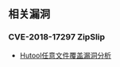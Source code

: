 相关漏洞
---

### CVE-2018-17297 ZipSlip

- [Hutool任意文件覆盖漏洞分析](https://www.sqyysec.com/Hutool%E4%BB%BB%E6%84%8F%E6%96%87%E4%BB%B6%E8%A6%86%E7%9B%96%E6%BC%8F%E6%B4%9E%E5%88%86%E6%9E%90/)
